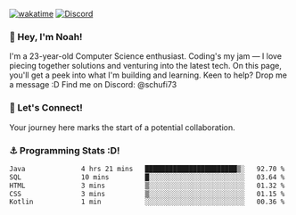 [![wakatime](https://wakatime.com/badge/user/018b5c7c-fde2-4105-aa96-f5c758abb0a2.svg)](https://wakatime.com/@018b5c7c-fde2-4105-aa96-f5c758abb0a2)
[![Discord](https://img.shields.io/badge/Discord-5865F2?style=flat&logo=discord&logoColor=white)](https://discord.gg/eAW8AGXaGu)



### 👋 Hey, I'm Noah!
I'm a 23-year-old Computer Science enthusiast. Coding's my jam — I love piecing together solutions and venturing into the latest tech. On this page, you'll get a peek into what I'm building and learning. Keen to help? Drop me a message :D 
Find me on Discord: @schufi73

### 🤝 Let's Connect!
Your journey here marks the start of a potential collaboration.

### ⚓ Programming Stats :D!
<!--START_SECTION:waka-->

```txt
Java              4 hrs 21 mins   ███████████████████████▒░   92.70 %
SQL               10 mins         █░░░░░░░░░░░░░░░░░░░░░░░░   03.64 %
HTML              3 mins          ▒░░░░░░░░░░░░░░░░░░░░░░░░   01.32 %
CSS               3 mins          ▒░░░░░░░░░░░░░░░░░░░░░░░░   01.15 %
Kotlin            1 min           ░░░░░░░░░░░░░░░░░░░░░░░░░   00.36 %
```

<!--END_SECTION:waka-->
